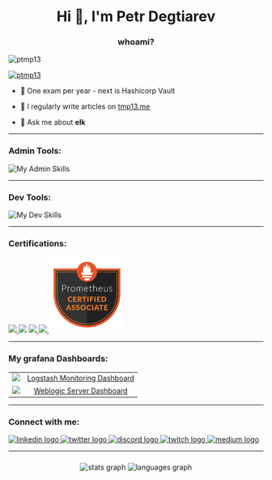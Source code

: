 <h1 align="center">Hi 👋, I'm Petr Degtiarev</h1>
<h3 align="center">whoami?</h3>

<p align="left"> <img src="https://komarev.com/ghpvc/?username=ptmp13&label=Profile%20views&color=0e75b6&style=flat" alt="ptmp13" /> </p>

<p align="left"> <a href="https://twitter.com/ptmp13" target="blank"><img src="https://img.shields.io/twitter/follow/ptmp13?logo=twitter&style=for-the-badge" alt="ptmp13" /></a> </p>

- 🌱 One exam per year - next is Hashicorp Vault

- 📝 I regularly write articles on [tmp13.me](https://tmp13.me)

- 💬 Ask me about **elk**

<hr>

<h3 align="left">Admin Tools:</h3>

<div align="left">

![My Admin Skills](https://skillicons.dev/icons?i=elasticsearch,bash,prometheus,linux,kubernetes,gitlab,ansible,kafka,grafana,nginx,github,git,docker,vim&perline=8)

</div>

<hr>

###

<h3 align="left">Dev Tools:</h3>

<div align="left">

![My Dev Skills](https://skillicons.dev/icons?i=nextjs,react,regex,vim,html,idea,java,maven,nodejs,spring,vscode,py,eclipse,c,electron,md&perline=8)

</div>

<hr>

###

<h3 align="left">Certifications:</h3>
<div align="left">
<a href="https://certified.elastic.co/336b76a7-b978-4b09-8df5-28f23c4fb8f2">
<img src="https://user-images.githubusercontent.com/81752367/233777490-5cf4885c-5332-4a2c-a4ba-1a5e3c0b9761.png" height="150" width="auto"/>
</a>
<img src="https://user-images.githubusercontent.com/81752367/233777502-0d7c646c-ee49-434e-bf6b-5a5362d6c590.png" height="150" width="auto" margin="10,10,10,10"/>
<a href="https://www.credly.com/badges/bfa1b699-e880-4cf9-97e5-1b9a5ac998d3">
<img src="https://user-images.githubusercontent.com/81752367/233777503-dda6fcea-25e4-485b-9012-0af8633e5f76.png" height="150" width="auto"/>
</a>
<a href="https://ti-user-certificates.s3.amazonaws.com/e0df7fbf-a057-42af-8a1f-590912be5460/a888f0b7-1bae-4d71-821b-380e340e631e-petr-degtiarev-ebc2b58e-6926-48fb-981d-7a954924acf1-certificate.pdf">
<img src="https://user-images.githubusercontent.com/81752367/233777504-2b24fecb-7e3e-4507-b5b9-b8c8cd3761e2.png" height="150" width="auto"/>
</a>
<a href="https://ti-user-certificates.s3.amazonaws.com/e0df7fbf-a057-42af-8a1f-590912be5460/a888f0b7-1bae-4d71-821b-380e340e631e-petr-degtiarev-1bc4f84d-dd36-4f68-9d1d-0537199f6152-certificate.pdf">
<img src="https://github.com/ptmp13/ptmp13/blob/e91963f713f03faf1b753fc43b209029295f5f0f/img/Prometheus.png" height="150" width="auto"/>
</a>
</div>

<hr>

<h3 align="left">My grafana Dashboards:</h3>
<div>
  <table>
    <tr>
      <td>
        <img src="https://github.com/ptmp13/ptmp13/assets/81752367/f9410041-3e4a-431e-9c5f-900a29b48754" height="24" width="auto"/> 
      </td>
      <td>
        <a href="https://grafana.com/grafana/dashboards/17918-logstash-monitoring/" target="_blank" rel="noopener noreferrer"> Logstash Monitoring Dashboard</a>
      </td>
    </tr>
    <tr>
      <td>
        <img src="https://github.com/ptmp13/ptmp13/assets/81752367/a497328a-1588-4463-8788-7fa08b86af9d" height="24" width="auto"/>
      </td>
      <td>
        <a style="text-align:center;display:block;" href="https://grafana.com/grafana/dashboards/17972-weblogic-server-dashboard/"> Weblogic Server Dashboard</a>
      </td>
    </tr>
  </table>

</div>

<hr>

<h3 align="left">Connect with me:</h3>
<p align="left">
<div align="left">
  <a href="https://www.linkedin.com/in/petr-degtiarev-349597212/" target="_blank">
    <img src="https://raw.githubusercontent.com/maurodesouza/profile-readme-generator/master/src/assets/icons/social/linkedin/default.svg" width="52" height="40" alt="linkedin logo"  />
  </a>
  <a href="https://twitter.com/ptmp13" target="_blank">
    <img src="https://raw.githubusercontent.com/maurodesouza/profile-readme-generator/master/src/assets/icons/social/twitter/default.svg" width="52" height="40" alt="twitter logo"  />
  </a>
  <a href="https://discordapp.com/users/222452119939055617" target="_blank">
    <img src="https://raw.githubusercontent.com/maurodesouza/profile-readme-generator/master/src/assets/icons/social/discord/default.svg" width="52" height="40" alt="discord logo"  />
  </a>
  <a href="https://www.twitch.tv/tmp13" target="_blank">
    <img src="https://raw.githubusercontent.com/maurodesouza/profile-readme-generator/master/src/assets/icons/social/twitch/default.svg" width="52" height="40" alt="twitch logo"  />
  </a>
  <a href="https://medium.com/@ptmp13" target="_blank">
    <img src="https://raw.githubusercontent.com/maurodesouza/profile-readme-generator/master/src/assets/icons/social/medium/default.svg" width="52" height="40" alt="medium logo"  />
  </a>
</div>

<hr>

###

<div align="center">
  <img src="https://github-readme-stats.vercel.app/api?username=ptmp13&hide_title=true&hide_rank=false&show_icons=true&include_all_commits=true&count_private=true&disable_animations=true&theme=ayu-mirage&locale=en&hide_border=true&order=1" height="150" alt="stats graph"  />
  <img src="https://github-readme-stats.vercel.app/api/top-langs?username=ptmp13&locale=en&hide_title=true&layout=compact&card_width=320&langs_count=5&theme=ayu-mirage&hide_border=true&order=2" height="150" alt="languages graph"  />
</div>
